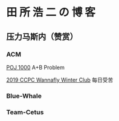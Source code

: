 # 田 所 浩 二 の 博 客

## 压力马斯内（赞赏）

### ACM
[POJ 1000](./POJ_1000.md) A+B Problem

[2019 CCPC Wannafly Winter Club](./Wannafly2019Winter.md) 每日受苦

### Blue-Whale

### Team-Cetus

